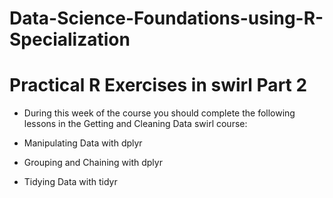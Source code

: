 # Data-Science-Foundations-using-R-Specialization
 
# Practical R Exercises in swirl Part 2
- During this week of the course you should complete the following lessons in the Getting and Cleaning Data swirl course:

- Manipulating Data with dplyr
- Grouping and Chaining with dplyr
- Tidying Data with tidyr
